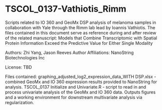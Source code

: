 # TSCOL_0137-Vathiotis_Rimm
Scripts related to IO 360 and GeoMx DSP analysis of melanoma samples in collaboration with Yale through the Rimm lab lead by Ioannis Vathiotis. The files contained in this document serve as reference during and after review of the related manuscript: Models that Combine Transcriptomic with Spatial Protein Information Exceed the Predictive Value for Either Single Modality

Authors: Zhi Yang, Jason Reeves
Author Affiliations: NanoString Biotechnologies Inc

License: TBD

Files contained:
graphing_adjusted_log2_expression_data_WITH DSP.xlsx - combined GeoMx and IO 360 expression results provided to NanoString for analysis.
TSCOL_0137 Initialize and Univariate.R - script to read in and process univariate analysis of the GeoMx and IO 360 data. Outputs figures and a working environment for downstream multivariate analysis via regularization.
